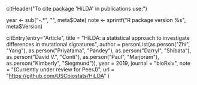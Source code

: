citHeader("To cite package 'HiLDA' in publications use:")

year <- sub("-.*", "", meta$Date)
note <- sprintf("R package version %s", meta$Version)

citEntry(entry="Article",
         title = "HiLDA: a statistical approach to investigate differences in mutational signatures",
         author = personList(as.person("Zhi", "Yang"),
                             as.person("Priyatama", "Pandey"),
                             as.person("Darryl", "Shibata"),
                             as.person("David V.", "Conti"),
                             as.person("Paul", "Marjoram"), 
                             as.person("Kimberly", "Siegmund")),
         year = 2019,
         journal = "bioRxiv",
         note = "(Currently under review for PeerJ)",
         url = "https://github.com/USCbiostats/HiLDA"
         )
         
